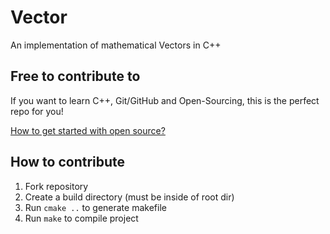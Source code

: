 # Vector
An implementation of mathematical Vectors in C++

## Free to contribute to
If you want to learn C++, Git/GitHub and Open-Sourcing, this is the perfect repo for you!

[How to get started with open source?](https://www.youtube.com/watch?v=GbqSvJs-6W4)

## How to contribute
1. Fork repository
2. Create a build directory (must be inside of root dir)
3. Run ``cmake ..`` to generate makefile
4. Run ``make`` to compile project

